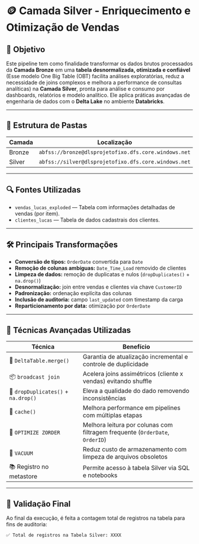 # 🪙 Camada Silver - Enriquecimento e Otimização de Vendas

## 📌 Objetivo

Este pipeline tem como finalidade transformar os dados brutos processados da **Camada Bronze** em uma **tabela desnormalizada, otimizada e confiável** (Esse modelo One Big Table (OBT) facilita análises exploratórias, reduz a necessidade de joins complexos e melhora a performance de consultas analíticas) na **Camada Silver**, pronta para análise e consumo por dashboards, relatórios e modelo analítico. Ele aplica práticas avançadas de engenharia de dados com o **Delta Lake** no ambiente **Databricks**.

---

## 📁 Estrutura de Pastas

| Camada     | Localização |
|------------|-------------|
| Bronze     | `abfss://bronze@dlsprojetofixo.dfs.core.windows.net` |
| Silver     | `abfss://silver@dlsprojetofixo.dfs.core.windows.net` |

---

## 🔍 Fontes Utilizadas

- `vendas_lucas_exploded` — Tabela com informações detalhadas de vendas (por item).
- `clientes_lucas` — Tabela de dados cadastrais dos clientes.

---

## 🛠️ Principais Transformações

- **Conversão de tipos:** `OrderDate` convertida para `Date`
- **Remoção de colunas ambíguas:** `Date_Time_Load` removido de clientes
- **Limpeza de dados:** remoção de duplicatas e nulos (`dropDuplicates()` + `na.drop()`)
- **Desnormalização:** join entre vendas e clientes via chave `CustomerID`
- **Padronização:** ordenação explícita das colunas
- **Inclusão de auditoria:** campo `last_updated` com timestamp da carga
- **Reparticionamento por data:** otimização por `OrderDate`

---

## 🧠 Técnicas Avançadas Utilizadas

| Técnica                    | Benefício                                                                 |
|---------------------------|--------------------------------------------------------------------------|
| 🔄 `DeltaTable.merge()`    | Garantia de atualização incremental e controle de duplicidade           |
| 📦 `broadcast join`       | Acelera joins assimétricos (cliente x vendas) evitando shuffle           |
| 🧹 `dropDuplicates()` + `na.drop()` | Eleva a qualidade do dado removendo inconsistências              |
| 🧊 `cache()`               | Melhora performance em pipelines com múltiplas etapas                    |
| 🧱 `OPTIMIZE ZORDER`       | Melhora leitura por colunas com filtragem frequente (`OrderDate`, `OrderID`) |
| 🧼 `VACUUM`                | Reduz custo de armazenamento com limpeza de arquivos obsoletos           |
| 📚 Registro no metastore  | Permite acesso à tabela Silver via SQL e notebooks                       |

---

## 🧪 Validação Final

Ao final da execução, é feita a contagem total de registros na tabela para fins de auditoria:

```python
✅ Total de registros na Tabela Silver: XXXX

